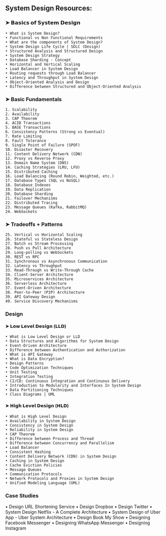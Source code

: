 ## System Design Resources:

### ➤ 𝗕𝗮𝘀𝗶𝗰𝘀 𝗼𝗳 𝗦𝘆𝘀𝘁𝗲𝗺 𝗗𝗲𝘀𝗶𝗴𝗻

    • What is System Design?
    • Functional vs Non Functional Requirements
    • What are the components of System Design?
    • System Design Life Cycle | SDLC (Design)
    • Structured Analysis and Structured Design
    • System Design Strategy
    • Database Sharding - Concept
    • Horizontal and Vertical Scaling
    • Load Balancer in System Design
    • Routing requests through Load Balancer
    • Latency and Throughput in System Design
    • Object-Oriented Analysis and Design
    • Difference between Structured and Object-Oriented Analysis

### ➤ Basic Fundamentals 
    1. Scalability 
    2. Availability 
    3. CAP Theorem 
    4. ACID Transactions 
    5. BASE Transactions 
    6. Consistency Patterns (Strong vs Eventual) 
    7. Rate Limiting 
    8. Fault Tolerance 
    9. Single Point of Failure (SPOF) 
    10. Disaster Recovery 
    11. Content Delivery Network (CDN) 
    12. Proxy vs Reverse Proxy 
    13. Domain Name System (DNS) 
    14. Caching Strategies (LRU, LFU) 
    15. Distributed Caching 
    16. Load Balancing (Round Robin, Weighted, etc.) 
    17. Database Types (SQL vs NoSQL) 
    18. Database Indexes 
    19. Data Replication 
    20. Database Sharding 
    21. Failover Mechanisms 
    22. Distributed Tracing 
    23. Message Queues (Kafka, RabbitMQ) 
    24. WebSockets 

### ➤ Tradeoffs  + Patterns
    25. Vertical vs Horizontal Scaling 
    26. Stateful vs Stateless Design 
    27. Batch vs Stream Processing 
    28. Push vs Pull Architecture 
    29. Long-polling vs WebSockets 
    30. REST vs RPC 
    31. Synchronous vs Asynchronous Communication 
    32. Latency vs Throughput 
    33. Read-Through vs Write-Through Cache 
    34. Client-Server Architecture 
    35. Microservices Architecture 
    36. Serverless Architecture 
    37. Event-Driven Architecture 
    38. Peer-to-Peer (P2P) Architecture 
    39. API Gateway Design 
    40. Service Discovery Mechanisms


### Design

#### ➤ 𝗟𝗼𝘄 𝗟𝗲𝘃𝗲𝗹 𝗗𝗲𝘀𝗶𝗴𝗻 (𝗟𝗟𝗗)
    • What is Low Level Design or LLD
    • Data Structures and Algorithms for System Design
    • Event-Driven Architecture
    • Difference between Authentication and Authorization
    • What is API Gateway
    • What is Data Encryption?
    • Design Patterns
    • Code Optimization Techniques
    • Unit Testing
    • Integration Testing
    • CI/CD: Continuous Integration and Continuous Delivery
    • Introduction to Modularity and Interfaces In System Design
    • Data Partitioning Techniques
    • Class Diagrams | UML

#### ➤ 𝗛𝗶𝗴𝗵 𝗟𝗲𝘃𝗲𝗹 𝗗𝗲𝘀𝗶𝗴𝗻 (𝗛𝗟𝗗)
    • What is High Level Design
    • Availability in System Design
    • Consistency in System Design
    • Reliability in System Design
    • CAP Theorem
    • Difference between Process and Thread
    • Difference between Concurrency and Parallelism
    • Load Balancer
    • Consistent Hashing
    • Content Delivery Network (CDN) in System Design
    • Caching in System Design
    • Cache Eviction Policies
    • Message Queues
    • Communication Protocols
    • Network Protocols and Proxies in System Design
    • Unified Modeling Language (UML)

### Case Studies

 • Design URL Shortening Service
 • Design Dropbox
 • Design Twitter
 • System Design Netflix - A Complete Architecture
 • System Design of Uber App - Uber System Architecture
 • Design Book My Show
 • Designing Facebook Messenger
 • Designing WhatsApp Messenger
 • Designing Instagram